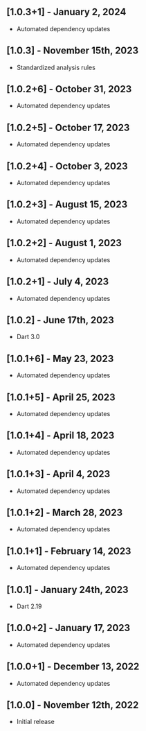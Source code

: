 ## [1.0.3+1] - January 2, 2024

* Automated dependency updates


## [1.0.3] - November 15th, 2023

* Standardized analysis rules


## [1.0.2+6] - October 31, 2023

* Automated dependency updates


## [1.0.2+5] - October 17, 2023

* Automated dependency updates


## [1.0.2+4] - October 3, 2023

* Automated dependency updates


## [1.0.2+3] - August 15, 2023

* Automated dependency updates


## [1.0.2+2] - August 1, 2023

* Automated dependency updates


## [1.0.2+1] - July 4, 2023

* Automated dependency updates


## [1.0.2] - June 17th, 2023

* Dart 3.0


## [1.0.1+6] - May 23, 2023

* Automated dependency updates


## [1.0.1+5] - April 25, 2023

* Automated dependency updates


## [1.0.1+4] - April 18, 2023

* Automated dependency updates


## [1.0.1+3] - April 4, 2023

* Automated dependency updates


## [1.0.1+2] - March 28, 2023

* Automated dependency updates


## [1.0.1+1] - February 14, 2023

* Automated dependency updates


## [1.0.1] - January 24th, 2023

* Dart 2.19


## [1.0.0+2] - January 17, 2023

* Automated dependency updates


## [1.0.0+1] - December 13, 2022

* Automated dependency updates


## [1.0.0] - November 12th, 2022

* Initial release















